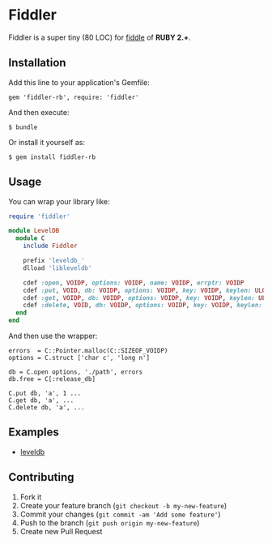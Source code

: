 # Fiddler

Fiddler is a super tiny (80 LOC) for [fiddle](http://www.ruby-doc.org/stdlib-2.0/libdoc/fiddle/rdoc/Fiddle.html)
of **RUBY 2.+**.

## Installation

Add this line to your application's Gemfile:

    gem 'fiddler-rb', require: 'fiddler'

And then execute:

    $ bundle

Or install it yourself as:

    $ gem install fiddler-rb

## Usage

You can wrap your library like:

```rb
require 'fiddler'

module LevelDB
  module C
    include Fiddler

    prefix 'leveldb_'
    dlload 'libleveldb'

    cdef :open, VOIDP, options: VOIDP, name: VOIDP, errptr: VOIDP
    cdef :put, VOID, db: VOIDP, options: VOIDP, key: VOIDP, keylen: ULONG, val: VOIDP, vallen: ULONG, errptr: VOIDP
    cdef :get, VOIDP, db: VOIDP, options: VOIDP, key: VOIDP, keylen: ULONG, vallen: VOIDP, errptr: VOIDP
    cdef :delete, VOID, db: VOIDP, options: VOIDP, key: VOIDP, keylen: ULONG, errptr: VOIDP
  end
end
```

And then use the wrapper:

```
errors  = C::Pointer.malloc(C::SIZEOF_VOIDP)
options = C.struct ['char c', 'long n']

db = C.open options, './path', errors
db.free = C[:release_db]

C.put db, 'a', 1 ...
C.get db, 'a', ...
C.delete db, 'a', ...
```

## Examples

* [leveldb](https://github.com/DAddYE/leveldb/blob/master/lib/leveldb/db.rb)

## Contributing

1. Fork it
2. Create your feature branch (`git checkout -b my-new-feature`)
3. Commit your changes (`git commit -am 'Add some feature'`)
4. Push to the branch (`git push origin my-new-feature`)
5. Create new Pull Request
